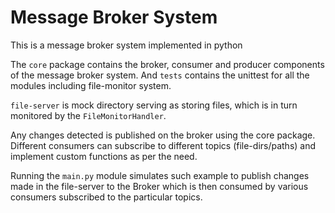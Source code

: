 # Message Broker System
This is a message broker system implemented in python

The `core` package contains the broker, consumer and producer components of the message broker system.
And `tests` contains the unittest for all the modules including file-monitor system.

`file-server` is mock directory serving as storing files, which is in turn monitored by the `FileMonitorHandler`.

Any changes detected is published on the broker using the core package.
Different consumers can subscribe to different topics (file-dirs/paths) and implement custom functions as per the need.


Running the `main.py` module simulates such example to publish changes made in the file-server to the Broker which is then consumed by various consumers subscribed to the particular topics.